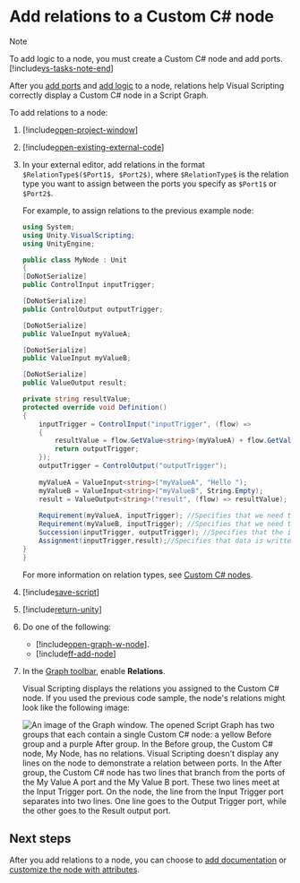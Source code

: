 # Add relations to a Custom C# node

> [!NOTE]
> To add logic to a node, you must create a Custom C# node and add ports. [!include[vs-tasks-note-end](./snippets/custom-c-nodes/vs-tasks-note-end.md)]

After you [add ports](vs-create-custom-node-add-ports.md) and [add logic](vs-create-custom-node-add-logic.md) to a node, relations help Visual Scripting correctly display a Custom C# node in a Script Graph. 

To add relations to a node: 

1. [!include[open-project-window](./snippets/vs-open-project-window.md)]

2. [!include[open-existing-external-code](./snippets/vs-open-existing-external-code.md)]

3. In your external editor, add relations in the format `$RelationType$($Port1$, $Port2$)`, where `$RelationType$` is the relation type you want to assign between the ports you specify as `$Port1$` or `$Port2$`. 

    For example, to assign relations to the previous example node: 

    ```C#
    using System;
    using Unity.VisualScripting;
    using UnityEngine;

    public class MyNode : Unit
    {
    [DoNotSerialize]
    public ControlInput inputTrigger;

    [DoNotSerialize]
    public ControlOutput outputTrigger;

    [DoNotSerialize]
    public ValueInput myValueA;

    [DoNotSerialize]
    public ValueInput myValueB;

    [DoNotSerialize]
    public ValueOutput result;

    private string resultValue;
    protected override void Definition()
    {
        inputTrigger = ControlInput("inputTrigger", (flow) =>
        {
            resultValue = flow.GetValue<string>(myValueA) + flow.GetValue<string>(myValueB) + "!!!";
            return outputTrigger;
        });
        outputTrigger = ControlOutput("outputTrigger");
        
        myValueA = ValueInput<string>("myValueA", "Hello ");
        myValueB = ValueInput<string>("myValueB", String.Empty);
        result = ValueOutput<string>("result", (flow) => resultValue);
        
        Requirement(myValueA, inputTrigger); //Specifies that we need the myValueA value to be set before the node can run.
        Requirement(myValueB, inputTrigger); //Specifies that we need the myValueB value to be set before the node can run.
        Succession(inputTrigger, outputTrigger); //Specifies that the input trigger port's input exits at the output trigger port. Not setting your succession also dims connected nodes, but the execution still completes.
        Assignment(inputTrigger,result);//Specifies that data is written to the result string output when the inputTrigger is triggered.
    }
    }

    ```

    For more information on relation types, see [Custom C# nodes](vs-create-custom-node.md#relation-types).

4. [!include[save-script](./snippets/vs-save-script.md)]

1. [!include[return-unity](./snippets/vs-return-unity.md)]

5. Do one of the following: 

    - [!include[open-graph-w-node](./snippets/custom-c-nodes/vs-open-graph-w-node.md)].
    - [!include[ff-add-node](./snippets/custom-c-nodes/vs-ff-add-node.md)]

6. In the [Graph toolbar](vs-interface-overview.md#the-graph-toolbar), enable **Relations**. 

    Visual Scripting displays the relations you assigned to the Custom C# node. If you used the previous code sample, the node's relations might look like the following image: 

    ![An image of the Graph window. The opened Script Graph has two groups that each contain a single Custom C# node: a yellow Before group and a purple After group. In the Before group, the Custom C# node, My Node, has no relations. Visual Scripting doesn't display any lines on the node to demonstrate a relation between ports. In the After group, the Custom C# node has two lines that branch from the ports of the My Value A port and the My Value B port. These two lines meet at the Input Trigger port. On the node, the line from the Input Trigger port separates into two lines. One line goes to the Output Trigger port, while the other goes to the Result output port.](images/vs-my-node-custom-node-relations.png)

## Next steps 

After you add relations to a node, you can choose to [add documentation](vs-create-custom-node-add-docs.md) or [customize the node with attributes](vs-create-custom-node-attributes-reference.md).
